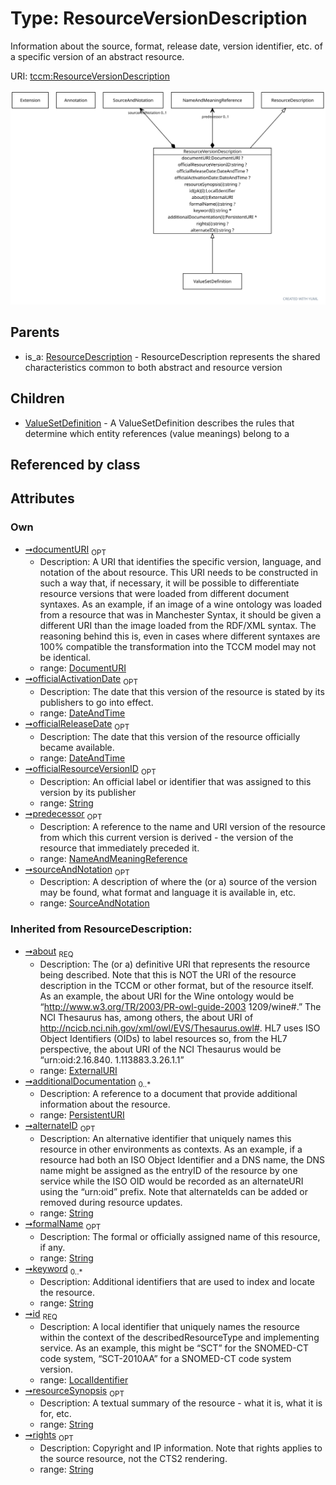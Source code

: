 
# Type: ResourceVersionDescription


Information about the source, format, release date, version identifier, etc. of a specific version of an
abstract resource.

URI: [tccm:ResourceVersionDescription](https://hotecosystem.org/tccm/ResourceVersionDescription)


![img](images/ResourceVersionDescription.svg)

## Parents

 *  is_a: [ResourceDescription](ResourceDescription.md) - ResourceDescription represents the shared characteristics common to both abstract and resource version

## Children

 * [ValueSetDefinition](ValueSetDefinition.md) - A ValueSetDefinition describes the rules that determine which entity references (value meanings) belong to a

## Referenced by class


## Attributes


### Own

 * [➞documentURI](resourceVersionDescription__documentURI.md)  <sub>OPT</sub>
    * Description: A URI that identifies the specific version, language, and notation of the about resource. This URI needs to be constructed in such a way that, if necessary, it will be possible to differentiate resource versions that were loaded from different document syntaxes. As an example, if an image of a wine ontology was loaded from a resource that was in Manchester Syntax, it should be given a different URI than the image loaded from the RDF/XML syntax. The reasoning behind this is, even in cases where different syntaxes are 100% compatible the transformation into the TCCM model may not be identical.
    * range: [DocumentURI](types/DocumentURI.md)
 * [➞officialActivationDate](resourceVersionDescription__officialActivationDate.md)  <sub>OPT</sub>
    * Description: The date that this version of the resource is stated by its publishers to go into effect.
    * range: [DateAndTime](types/DateAndTime.md)
 * [➞officialReleaseDate](resourceVersionDescription__officialReleaseDate.md)  <sub>OPT</sub>
    * Description: The date that this version of the resource officially became available.
    * range: [DateAndTime](types/DateAndTime.md)
 * [➞officialResourceVersionID](resourceVersionDescription__officialResourceVersionID.md)  <sub>OPT</sub>
    * Description: An official label or identifier that was assigned to this version by its publisher
    * range: [String](types/String.md)
 * [➞predecessor](resourceVersionDescription__predecessor.md)  <sub>OPT</sub>
    * Description: A reference to the name and URI version of the resource from which this current version is derived - the
version of the resource that immediately preceded it.
    * range: [NameAndMeaningReference](NameAndMeaningReference.md)
 * [➞sourceAndNotation](resourceVersionDescription__sourceAndNotation.md)  <sub>OPT</sub>
    * Description: A description of where the (or a) source of the version may be found, what format and language it is
available in, etc.
    * range: [SourceAndNotation](SourceAndNotation.md)

### Inherited from ResourceDescription:

 * [➞about](resourceDescription__about.md)  <sub>REQ</sub>
    * Description: The (or a) definitive URI that represents the resource being described. Note that this is NOT the URI of the
resource description in the TCCM or other format, but of the resource itself. As an example, the about URI
for the Wine ontology would be “http://www.w3.org/TR/2003/PR-owl-guide-2003 1209/wine#.” The NCI Thesaurus
has, among others, the about URI of http://ncicb.nci.nih.gov/xml/owl/EVS/Thesaurus.owl#. HL7 uses ISO Object
Identifiers (OIDs) to label resources so, from the HL7 perspective, the about URI of the NCI Thesaurus would
be “urn:oid:2.16.840. 1.113883.3.26.1.1”
    * range: [ExternalURI](types/ExternalURI.md)
 * [➞additionalDocumentation](resourceDescription__additionalDocumentation.md)  <sub>0..*</sub>
    * Description: A reference to a document that provide additional information about the resource.
    * range: [PersistentURI](types/PersistentURI.md)
 * [➞alternateID](resourceDescription__alternateID.md)  <sub>OPT</sub>
    * Description: An alternative identifier that uniquely names this resource in other environments as contexts.
As an example, if a resource had both an ISO Object Identifier and a DNS name, the DNS name might be assigned
as the entryID of the resource by one service while the ISO OID would be recorded as an alternateURI using
the “urn:oid” prefix. Note that alternateIds can be added or removed during resource updates.
    * range: [String](types/String.md)
 * [➞formalName](resourceDescription__formalName.md)  <sub>OPT</sub>
    * Description: The formal or officially assigned name of this resource, if any.
    * range: [String](types/String.md)
 * [➞keyword](resourceDescription__keyword.md)  <sub>0..*</sub>
    * Description: Additional identifiers that are used to index and locate the resource.
    * range: [String](types/String.md)
 * [➞id](resourceDescription__resourceID.md)  <sub>REQ</sub>
    * Description: A local identifier that uniquely names the resource within the context of the describedResourceType and
implementing service. As an example, this might be “SCT” for the SNOMED-CT code system, “SCT-2010AA” for a
SNOMED-CT code system version.
    * range: [LocalIdentifier](types/LocalIdentifier.md)
 * [➞resourceSynopsis](resourceDescription__resourceSynopsis.md)  <sub>OPT</sub>
    * Description: A textual summary of the resource - what it is, what it is for, etc.
    * range: [String](types/String.md)
 * [➞rights](resourceDescription__rights.md)  <sub>OPT</sub>
    * Description: Copyright and IP information. Note that rights applies to the source resource, not the CTS2 rendering.
    * range: [String](types/String.md)
